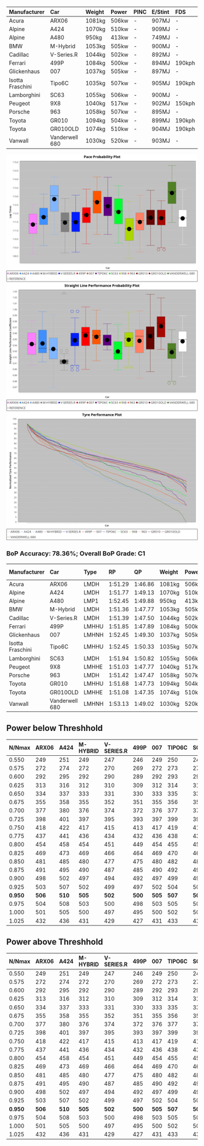 | Manufacturer     | Car            | Weight | Power | PINC    | E/Stint | FDS     |
|:-|:-|:-|:-|:-|:-|:-|
| Acura            | ARX06          | 1081kg | 506kw |    -    | 907MJ   |    -    |
| Alpine           | A424           | 1070kg | 510kw |    -    | 909MJ   |    -    |
| Alpine           | A480           | 950kg  | 413kw |    -    | 749MJ   |    -    |
| BMW              | M-Hybrid       | 1053kg | 505kw |    -    | 900MJ   |    -    |
| Cadillac         | V-Series.R     | 1044kg | 502kw |    -    | 892MJ   |    -    |
| Ferrari          | 499P           | 1084kg | 500kw |    -    | 894MJ   | 190kph  |
| Glickenhaus      | 007            | 1037kg | 505kw |    -    | 897MJ   |    -    |
| Isotta Fraschini | Tipo6C         | 1035kg | 507kw |    -    | 905MJ   | 190kph  |
| Lamborghini      | SC63           | 1055kg | 506kw |    -    | 900MJ   |    -    |
| Peugeot          | 9X8            | 1040kg | 517kw |    -    | 902MJ   | 150kph  |
| Porsche          | 963            | 1058kg | 507kw |    -    | 895MJ   |    -    |
| Toyota           | GR010          | 1094kg | 504kw |    -    | 899MJ   | 190kph  |
| Toyota           | GR010OLD       | 1074kg | 510kw |    -    | 904MJ   | 190kph  |
| Vanwall          | Vanderwell 680 | 1030kg | 520kw |    -    | 903MJ   |    -    |

![PACECHART](./IMG/ACOMETHOD.png)
![STRAIGHTLINEPERFORMANCECHART](./IMG/ACOMETHOD_sp.png)
![TYREPERFORMANCECHART](./IMG/ACOMETHOD_tw.png)

### BoP Accuracy: 78.36%; Overall BoP Grade: C1
| Manufacturer     | Car            | Type  | RP      | QP      | Weight | Power¹ | Threshhold | PINC    | Power² | E/Stint | AVG Vmax  | FDS     | RDLC | L/Stint | BOP-Grade | Model Accuracy | Model Points | Match%  |
|:-|:-|:-|:-|:-|:-|:-|:-|:-|:-|:-|:-|:-|:-|:-|:-|:-|:-|:-|
| Acura            | ARX06          | LMDH  | 1:51.29 | 1:46.86 | 1081kg | 506kw  | 210.0kph   |    -    | 506kw  |  907MJ  | 281.43kph |    -    | 0.98 | 33      | -D1       | 100.00%        | 995          | 68.88%  |
| Alpine           | A424           | LMDH  | 1:51.77 | 1:49.13 | 1070kg | 510kw  | 210.0kph   |    -    | 510kw  |  909MJ  | 282.21kph |    -    | 0.99 | 33      | +C2       | 100.00%        | 642          | 72.89%  |
| Alpine           | A480           | LMP1  | 1:52.45 | 1:49.88 |  950kg | 413kw  | 210.0kph   |    -    | 413kw  |  749MJ  | 278.78kph |    -    | 0.97 | 31      | ~A1       | 60.26%         | 849          | 100.00% |
| BMW              | M-Hybrid       | LMDH  | 1:51.36 | 1:47.77 | 1053kg | 505kw  | 210.0kph   |    -    | 505kw  |  900MJ  | 278.90kph |    -    | 1.01 | 33      | -C1       | 100.00%        | 1714         | 78.39%  |
| Cadillac         | V-Series.R     | LMDH  | 1:51.39 | 1:47.50 | 1044kg | 502kw  | 210.0kph   |    -    | 502kw  |  892MJ  | 282.85kph |    -    | 1.02 | 33      | -B2       | 98.95%         | 2271         | 83.77%  |
| Ferrari          | 499P           | LMHHU | 1:51.85 | 1:47.89 | 1084kg | 500kw  | 210.0kph   |    -    | 500kw  |  894MJ  | 283.04kph | 190kph  | 1.01 | 33      | ~A1       | 99.93%         | 2718         | 100.00% |
| Glickenhaus      | 007            | LMHNH | 1:52.45 | 1:49.30 | 1037kg | 505kw  | 210.0kph   |    -    | 505kw  |  897MJ  | 284.66kph |    -    | 0.95 | 33      | +B2       | 96.34%         | 1634         | 82.82%  |
| Isotta Fraschini | Tipo6C         | LMHHU | 1:52.45 | 1:50.33 | 1035kg | 507kw  | 210.0kph   |    -    | 507kw  |  905MJ  | 284.05kph | 190kph  | 1.08 | 33      | +Ω1       | 92.36%         | 133          | 45.98%  |
| Lamborghini      | SC63           | LMDH  | 1:51.94 | 1:50.82 | 1055kg | 506kw  | 210.0kph   |    -    | 506kw  |  900MJ  | 280.44kph |    -    | 1.04 | 33      | ~A1       | 96.54%         | 418          | 99.57%  |
| Peugeot          | 9X8            | LMHHE | 1:51.03 | 1:47.77 | 1040kg | 517kw  | 210.0kph   |    -    | 517kw  |  902MJ  | 283.88kph | 150kph  | 1.02 | 33      | -C2       | 88.68%         | 2617         | 71.32%  |
| Porsche          | 963            | LMDH  | 1:51.42 | 1:47.47 | 1058kg | 507kw  | 210.0kph   |    -    | 507kw  |  895MJ  | 283.05kph |    -    | 1.00 | 33      | -B2       | 99.98%         | 6168         | 83.49%  |
| Toyota           | GR010          | LMHHU | 1:51.68 | 1:47.73 | 1094kg | 504kw  | 210.0kph   |    -    | 504kw  |  899MJ  | 282.82kph | 190kph  | 1.00 | 33      | ~A1       | 98.53%         | 3557         | 96.63%  |
| Toyota           | GR010OLD       | LMHHE | 1:51.08 | 1:47.35 | 1074kg | 510kw  | 210.0kph   |    -    | 510kw  |  904MJ  | 286.35kph | 190kph  | 1.02 | 33      | -C2       | 92.01%         | 1427         | 72.15%  |
| Vanwall          | Vanderwell 680 | LMHNH | 1:53.13 | 1:49.02 | 1030kg | 520kw  | 210.0kph   |    -    | 520kw  |  903MJ  | 281.34kph |    -    | 1.01 | 33      | +Ω1       | 94.62%         | 633          | 41.12%  |

## Power below Threshhold
| N/Nmax    | ARX06   | A424    | M-HYBRID | V-SERIES.R | 499P    | 007     | TIPO6C  | SC63    | 9X8     | 963     | GR010   | GR010OLD | VANDERWELL 680 | ​     | RPM      | A480    |
|:-|:-|:-|:-|:-|:-|:-|:-|:-|:-|:-|:-|:-|:-|:-|:-|:-|
|  0.550    |  249    |  251    |  249     |  247       |  246    |  249    |  250    |  249    |  255    |  250    |  248    |  251     |  256           |  ​    |   --     |   -     |
|  0.575    |  272    |  274    |  272     |  270       |  269    |  272    |  273    |  272    |  278    |  273    |  271    |  274     |  279           |  ​    |   --     |   -     |
|  0.600    |  292    |  295    |  292     |  290       |  289    |  292    |  293    |  292    |  298    |  293    |  291    |  295     |  300           |  ​    |   --     |   -     |
|  0.625    |  313    |  316    |  312     |  310       |  309    |  312    |  314    |  313    |  320    |  314    |  312    |  316     |  322           |  ​    |   --     |   -     |
|  0.650    |  334    |  337    |  333     |  331       |  330    |  333    |  335    |  334    |  341    |  335    |  333    |  337     |  343           |  ​    |   --     |   -     |
|  0.675    |  355    |  358    |  355     |  352       |  351    |  355    |  356    |  355    |  363    |  356    |  354    |  358     |  365           |  ​    |   --     |   -     |
|  0.700    |  377    |  380    |  376     |  374       |  372    |  376    |  377    |  377    |  385    |  377    |  375    |  380     |  387           |  ​    |   --     |   -     |
|  0.725    |  398    |  401    |  397     |  395       |  393    |  397    |  399    |  398    |  407    |  399    |  396    |  401     |  409           |  ​    |   --     |   -     |
|  0.750    |  418    |  422    |  417     |  415       |  413    |  417    |  419    |  418    |  427    |  419    |  416    |  422     |  430           |  ​    |   --     |   -     |
|  0.775    |  437    |  441    |  436     |  434       |  432    |  436    |  438    |  437    |  446    |  438    |  435    |  441     |  449           |  ​    |  5000    |  242    |
|  0.800    |  454    |  458    |  454     |  451       |  449    |  454    |  455    |  454    |  464    |  455    |  453    |  458     |  467           |  ​    |  5500    |  286    |
|  0.825    |  469    |  473    |  469     |  466       |  464    |  469    |  470    |  469    |  479    |  470    |  468    |  473     |  482           |  ​    |  6000    |  320    |
|  0.850    |  481    |  485    |  480     |  477       |  475    |  480    |  482    |  481    |  491    |  482    |  479    |  485     |  494           |  ​    |  6500    |  361    |
|  0.875    |  491    |  495    |  490     |  487       |  485    |  490    |  492    |  491    |  502    |  492    |  489    |  495     |  505           |  ​    |  7000    |  404    |
|  0.900    |  498    |  502    |  497     |  494       |  492    |  497    |  499    |  498    |  509    |  499    |  496    |  502     |  512           |  ​    |  7500    |  414    |
|  0.925    |  503    |  507    |  502     |  499       |  497    |  502    |  504    |  503    |  514    |  504    |  501    |  507     |  517           |  ​    |  8000    |  410    |
| **0.950** | **506** | **510** | **505**  | **502**    | **500** | **505** | **507** | **506** | **517** | **507** | **504** | **510**  | **520**        | **​** | **8500** | **413** |
|  0.975    |  504    |  508    |  503     |  500       |  498    |  503    |  505    |  504    |  515    |  505    |  502    |  508     |  518           |  ​    |  9000    |  207    |
|  1.000    |  501    |  505    |  500     |  497       |  495    |  500    |  502    |  501    |  511    |  502    |  499    |  505     |  514           |  ​    |   --     |   -     |
|  1.025    |  432    |  436    |  431     |  429       |  427    |  431    |  433    |  432    |  441    |  433    |  430    |  436     |  444           |  ​    |   --     |   -     |

## Power above Threshhold
| N/Nmax    | ARX06   | A424    | M-HYBRID | V-SERIES.R | 499P    | 007     | TIPO6C  | SC63    | 9X8     | 963     | GR010   | GR010OLD | VANDERWELL 680 | ​     | RPM      | A480    |
|:-|:-|:-|:-|:-|:-|:-|:-|:-|:-|:-|:-|:-|:-|:-|:-|:-|
|  0.550    |  249    |  251    |  249     |  247       |  246    |  249    |  250    |  249    |  255    |  250    |  248    |  251     |  256           |  ​    |   --     |   -     |
|  0.575    |  272    |  274    |  272     |  270       |  269    |  272    |  273    |  272    |  278    |  273    |  271    |  274     |  279           |  ​    |   --     |   -     |
|  0.600    |  292    |  295    |  292     |  290       |  289    |  292    |  293    |  292    |  298    |  293    |  291    |  295     |  300           |  ​    |   --     |   -     |
|  0.625    |  313    |  316    |  312     |  310       |  309    |  312    |  314    |  313    |  320    |  314    |  312    |  316     |  322           |  ​    |   --     |   -     |
|  0.650    |  334    |  337    |  333     |  331       |  330    |  333    |  335    |  334    |  341    |  335    |  333    |  337     |  343           |  ​    |   --     |   -     |
|  0.675    |  355    |  358    |  355     |  352       |  351    |  355    |  356    |  355    |  363    |  356    |  354    |  358     |  365           |  ​    |   --     |   -     |
|  0.700    |  377    |  380    |  376     |  374       |  372    |  376    |  377    |  377    |  385    |  377    |  375    |  380     |  387           |  ​    |   --     |   -     |
|  0.725    |  398    |  401    |  397     |  395       |  393    |  397    |  399    |  398    |  407    |  399    |  396    |  401     |  409           |  ​    |   --     |   -     |
|  0.750    |  418    |  422    |  417     |  415       |  413    |  417    |  419    |  418    |  427    |  419    |  416    |  422     |  430           |  ​    |   --     |   -     |
|  0.775    |  437    |  441    |  436     |  434       |  432    |  436    |  438    |  437    |  446    |  438    |  435    |  441     |  449           |  ​    |  5000    |  242    |
|  0.800    |  454    |  458    |  454     |  451       |  449    |  454    |  455    |  454    |  464    |  455    |  453    |  458     |  467           |  ​    |  5500    |  286    |
|  0.825    |  469    |  473    |  469     |  466       |  464    |  469    |  470    |  469    |  479    |  470    |  468    |  473     |  482           |  ​    |  6000    |  320    |
|  0.850    |  481    |  485    |  480     |  477       |  475    |  480    |  482    |  481    |  491    |  482    |  479    |  485     |  494           |  ​    |  6500    |  361    |
|  0.875    |  491    |  495    |  490     |  487       |  485    |  490    |  492    |  491    |  502    |  492    |  489    |  495     |  505           |  ​    |  7000    |  404    |
|  0.900    |  498    |  502    |  497     |  494       |  492    |  497    |  499    |  498    |  509    |  499    |  496    |  502     |  512           |  ​    |  7500    |  414    |
|  0.925    |  503    |  507    |  502     |  499       |  497    |  502    |  504    |  503    |  514    |  504    |  501    |  507     |  517           |  ​    |  8000    |  410    |
| **0.950** | **506** | **510** | **505**  | **502**    | **500** | **505** | **507** | **506** | **517** | **507** | **504** | **510**  | **520**        | **​** | **8500** | **413** |
|  0.975    |  504    |  508    |  503     |  500       |  498    |  503    |  505    |  504    |  515    |  505    |  502    |  508     |  518           |  ​    |  9000    |  207    |
|  1.000    |  501    |  505    |  500     |  497       |  495    |  500    |  502    |  501    |  511    |  502    |  499    |  505     |  514           |  ​    |   --     |   -     |
|  1.025    |  432    |  436    |  431     |  429       |  427    |  431    |  433    |  432    |  441    |  433    |  430    |  436     |  444           |  ​    |   --     |   -     |
